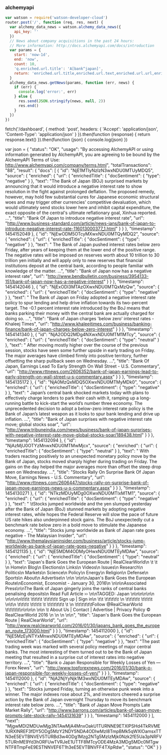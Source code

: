 ### alchemyapi
``` javascript
var watson = require('watson-developer-cloud')
router.post('/', function (req, res, next) {
  var alchemy_data_news = watson.alchemy_data_news({
    api_key: ''
  })
  // News about company acquisitions in the past 24 hours:
  // More information: http://docs.alchemyapi.com/docs/introduction
  var params = {
    start: 'now-1d',
    end: 'now',
    count: 10,
    'q.enriched.url.title': 'A[bank^japan]',
    return: 'enriched.url.title,enriched.url.text,enriched.url.url,enriched.url.enrichedTitle.docSentiment.type'
  }
  alchemy_data_news.getNews(params, function (err, news) {
    if (err) {
      console.log('error:', err)
    } else {
      res.send(JSON.stringify(news, null, 2))
      res.end()
    }
  })
})
```

<!-- TradingView Widget END -->
<!-- TradingView Widget BEGIN -->
<div id="tv-medium-widget-cdee4"></div>
<script type="text/javascript" src="https://d33t3vvu2t2yu5.cloudfront.net/tv.js"></script>
<script type="text/javascript">
new TradingView.MediumWidget({
"container_id": "tv-medium-widget-cdee4",
"symbols": [
"FX:USDJPY|1m"
],
"gridLineColor": "#E9E9EA",
"fontColor": "#83888D",
"underLineColor": "#dbeffb",
"trendLineColor": "#4bafe9",
"width": "1000px",
"height": "350px",
"tradeItWidget": false,
"locale": "en"
});
</script>
<!-- TradingView Widget END -->

fetch('/dashboard', {
  method: 'post',
  headers: {
    'Accept': 'application/json',
    'Content-Type': 'application/json'
  }
}).then(function (response) {
  return response.text()
}).then(function (json) {
  console.log(json)
})

var json = {
  "status": "OK",
  "usage": "By accessing AlchemyAPI or using information generated by AlchemyAPI, you are agreeing to be bound by the AlchemyAPI Terms of Use: http://www.alchemyapi.com/company/terms.html",
  "totalTransactions": "88",
  "result": {
    "docs": [
      {
        "id": "NjE1MTIyNzIzN3wxNDU0MTUyMDQ5",
        "source": {
          "enriched": {
            "url": {
              "enrichedTitle": {
                "docSentiment": {
                  "type": "negative"
                }
              },
              "text": "The Bank of Japan (BOJ) surprised markets by announcing that it would introduce a negative interest rate to show resolution in the fight against prolonged deflation. The proposed remedy, however, may hold few substantial cures for Japanese economic structural woes and may trigger other currencies' competitive devaluation, which would ultimately send stocks lower here and inhibit capital expenditure, the exact opposite of the central's ultimate reflationary goal, Xinhua reported. ...",
              "title": "Bank Of Japan to introduce negative interest rate",
              "url": "http://www.business-standard.com/article/news-ians/bank-of-japan-to-introduce-negative-interest-rate-116013000377_1.html"
            }
          }
        },
        "timestamp": 1454152049
      },
      {
        "id": "NjEwODM5OTcyMXwxNDU0MTQyMDQ2",
        "source": {
          "enriched": {
            "url": {
              "enrichedTitle": {
                "docSentiment": {
                  "type": "negative"
                }
              },
              "text": " The Bank of Japan pushed interest rates below zero Friday, after years of keeping them at the lower end of the positive range. The negative rates will be imposed on reserves worth about 10 trillion to 30 trillion yen initially and will apply only to new reserves that financial institutions deposit at the central bank, according to people familiar with knowledge of the matter. ...",
              "title": "Bank of Japan now has a negative interest rate",
              "url": "http://www.bendbulletin.com/business/3954133-151/bank-of-japan-now-has-a-negative-interest"
            }
          }
        },
        "timestamp": 1454142046
      },
      {
        "id": "NjExODI3MTAzOXwxNDU0MTQxMzQw",
        "source": {
          "enriched": {
            "url": {
              "enrichedTitle": {
                "docSentiment": {
                  "type": "negative"
                }
              },
              "text": " The Bank of Japan on Friday adopted a negative interest rate policy to spur lending and help drive inflation towards its two-percent target. The -0.1 percent interest rate introduced by the BoJ means that banks parking their money with the central bank are actually charged for doing so. ...",
              "title": "Bank of Japan charges 'below zero' interest rates - Khaleej Times",
              "url": "http://www.khaleejtimes.com/business/banking-finance/bank-of-japan-charges-below-zero-interest"
            }
          }
        },
        "timestamp": 1454141340
      },
      {
        "id": "NjA2ODQ2MDg4NXwxNDU0MTM1MTcy",
        "source": {
          "enriched": {
            "url": {
              "enrichedTitle": {
                "docSentiment": {
                  "type": "neutral"
                }
              },
              "text": " After moving mostly higher over the course of the previous session, stocks have seen some further upside in early trading on Friday. The major averages have climbed firmly into positive territory, further offsetting the sharp pullback seen on Wednesday. ...",
              "title": "Bank Of Japan, Earnings Lead To Early Strength On Wall Street - U.S. Commentary",
              "url": "http://www.rttnews.com/2606352/bank-of-japan-earnings-lead-to-early-strength-on-wall-street-u-s-commentary.aspx"
            }
          }
        },
        "timestamp": 1454135172
      },
      {
        "id": "NjA0MzQxMDQ5OXwxNDU0MTMyMDk0",
        "source": {
          "enriched": {
            "url": {
              "enrichedTitle": {
                "docSentiment": {
                  "type": "negative"
                }
              },
              "text": "  Japan’s central bank shocked markets today with plans to effectively charge lenders to park their cash with it, ramping up a long-running battle to kick-start the world’s number three economy. The unprecedented decision to adopt a below-zero interest rate policy is the Bank of Japan’s latest weapon as it looks to spur bank lending and drive up inflation. ...",
              "title": "Bank of Japan surprises with negative interest rate move; global stocks soar",
              "url": "http://www.tribuneindia.com/news/business/bank-of-japan-surprises-with-negative-interest-rate-move-global-stocks-soar/189438.html"
            }
          }
        },
        "timestamp": 1454132094
      },
      {
        "id": "NjAzMjU0OTYzMnwxNDU0MTMwMjcx",
        "source": {
          "enriched": {
            "url": {
              "enrichedTitle": {
                "docSentiment": {
                  "type": "neutral"
                }
              },
              "text": " With traders reacting positively to an unexpected monetary policy move by the Bank of Japan, stocks moved sharply higher during trading on Friday. The gains on the day helped the major averages more than offset the steep drop seen on Wednesday. ...",
              "title": "Stocks Rally On Surprise Bank Of Japan Move, Earnings News - U.S. Commentary",
              "url": "http://www.rttnews.com/2606447/stocks-rally-on-surprise-bank-of-japan-move-earnings-news-u-s-commentary.aspx"
            }
          }
        },
        "timestamp": 1454130271
      },
      {
        "id": "NTkzMDUyMDg0OXwxNDU0MTIxMTM1",
        "source": {
          "enriched": {
            "url": {
              "enrichedTitle": {
                "docSentiment": {
                  "type": "negative"
                }
              },
              "text": " \tStocks jumped worldwide and the yen slumped yesterday after the Bank of Japan (BoJ) stunned markets by adopting negative interest rates, while hopes the Federal Reserve will slow the pace of future US rate hikes also underpinned stock gains. The BoJ unexpectedly cut a benchmark rate below zero in a bold move to stimulate the Japanese economy. ...",
              "title": "Stocks jump worldwide as Bank of Japan rate goes negative - The Malaysian Insider",
              "url": "http://www.themalaysianinsider.com/business/article/stocks-jump-worldwide-as-bank-of-japan-rate-goes-negative"
            }
          }
        },
        "timestamp": 1454121135
      },
      {
        "id": "NjE5MDM4ODMyOHwxNDU0MTEyMDAw",
        "source": {
          "enriched": {
            "url": {
              "enrichedTitle": {
                "docSentiment": {
                  "type": "neutral"
                }
              },
              "text": "Japan's Bank Goes the European Route | RealClearWorld\n      \t                \t    \n    Home\n      Blog\n      Elections\n          Links\n      Videos\n      Issues\n      Research\n      Politics\n      Markets\n      Science\n      Policy\n      Energy\n      Religion\n      Defense\n      Sports\n      About\n      Advertise\n    \n\n  \n\n\nJapan's Bank Goes the European Route\nEconomist, Economist - January 30, 2016\n \n\n\nAssociated Press\n\nThe Bank of Japan gingerly joins the ranks of central banks penalising deposits\n Read Full Article ››  \n\nTAGGED:  Japan \n\n\n\n\n\n \n\n\n\n\t\t\t  \t\t\t\t                                                    \t\t\t\t\t  Sign up | Sign in\n             \t\t  \t\t\t\t\t  \n  \t\t\t\t\t    \t\t\t\t     \n\t\n  \t\t\t\t  \t\t\t\t                  \t  \t\t\t\t\t\t       \t  \n          \t\t\t\t\t\tFollow @RealClearWorld             \t\t\t\t\t\n\n\n\n      \n\n    \t About Us | Contact | Advertise  | Privacy Policy  © RealClearWorld 2016  \n  \n    \n    \n\n",
              "title": "Japan's Bank Goes the European Route | RealClearWorld",
              "url": "http://www.realclearworld.com/2016/01/30/japans_bank_goes_the_european_route_173000.html"
            }
          }
        },
        "timestamp": 1454112000
      },
      {
        "id": "NjE5MzEyNTYxMnwxNDU0MTEyMDAw",
        "source": {
          "enriched": {
            "url": {
              "enrichedTitle": {
                "docSentiment": {
                  "type": "negative"
                }
              },
              "text": "The past trading week was marked with several policy meetings of major central banks. The most interesting of them turned out to be the Bank of Japan meeting that resulted in a surprise cut of interest rates into negative territory. ...",
              "title": "Bank o Japan Responsible for Weekly Losses of Yen — Forex News",
              "url": "http://www.topforexnews.com/2016/01/30/bank-o-japan-responsible-for-weekly-losses-of-yen/"
            }
          }
        },
        "timestamp": 1454112000
      },
      {
        "id": "NjA2NjYyNjk1M3wxNDU0MTEyMDAw",
        "source": {
          "enriched": {
            "url": {
              "enrichedTitle": {
                "docSentiment": {
                  "type": "negative"
                }
              },
              "text": "Stocks jumped Friday, turning an otherwise punk week into a winner. The major indexes rose about 2%, and investors cheered a surprise action by the Bank of Japan overnight Thursday to move its benchmark interest rate below zero. ...",
              "title": "Bank of Japan Move Prompts Late Market Rally",
              "url": "http://www.barrons.com/articles/bank-of-japan-move-prompts-late-stock-rally-1454131639"
            }
          }
        },
        "timestamp": 1454112000
      }
    ],
    "next": "MjgwMDI2MDUwMjg3NTAwMjA4MnxOakU1TURNNE9ETXlPSHd4TkRVME1URXlNREF3fDY5ODg5MzY2NDY5NDA4ODIwMzl8TmpBMk5qWXlOamsxTTN3eE5EVTBNVEV5TURBd3w4ODg1Mzg2NTg5MzIzMjk0Nzk2fE5Ua3pNRFV5TURnME9Yd3hORFUwTVRJeE1UTTF8MTcyODE4MzA3MDg5MDc0MTgwNTF8TmpFeE9ESTNNVEF6T1h3eE5EVTBNVFF4TXpRdw",
    "status": "OK"
  }
}

<!-- TradingView Widget BEGIN -->
<script type="text/javascript" src="https://d33t3vvu2t2yu5.cloudfront.net/tv.js"></script>
<script type="text/javascript">
new TradingView.widget({
  "width": 800,
  "height": 300,
  "symbol": "FX:USDJPY",
  "interval": "D",
  "timezone": "Asia/Singapore",
  "theme": "Black",
  "style": "1",
  "locale": "en",
  "toolbar_bg": "#f1f3f6",
  "hide_top_toolbar": true,
  "save_image": false,
  "details": true,
  "hideideas": true
});
</script>
<!-- TradingView Widget END -->
